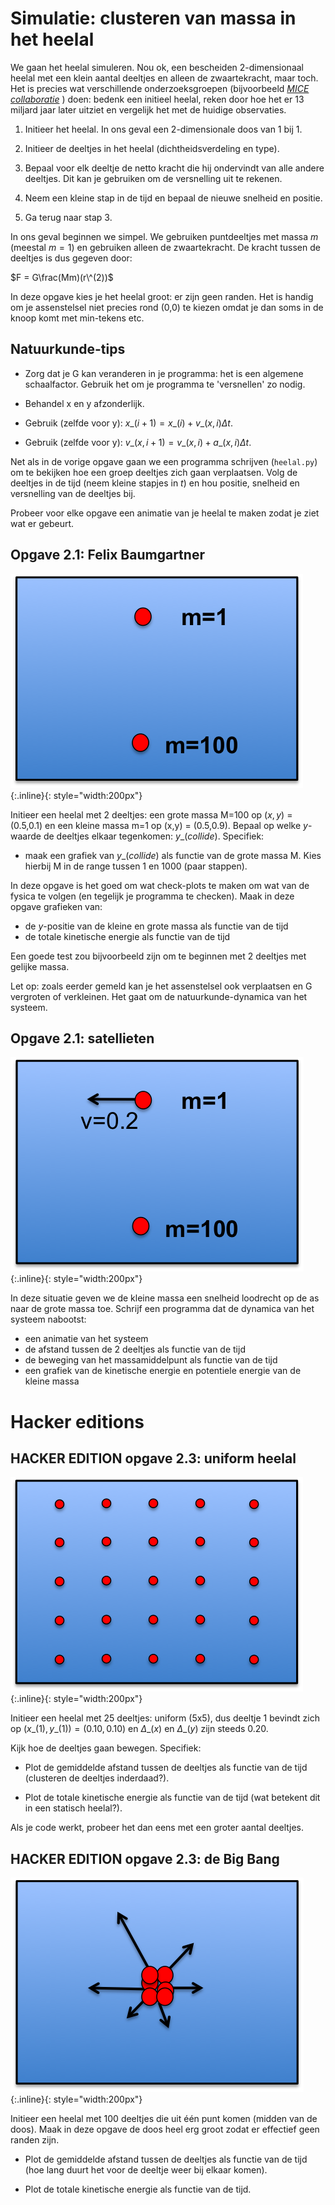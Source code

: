 # Simulatie: clusteren van massa in het heelal

We gaan het heelal simuleren. Nou ok, een bescheiden 2-dimensionaal heelal met
een klein aantal deeltjes en alleen de zwaartekracht, maar toch. Het is
precies wat verschillende onderzoeksgroepen (bijvoorbeeld [*MICE
collaboratie*](http://maia.ice.cat/mice/) ) doen: bedenk een initieel heelal,
reken door hoe het er 13 miljard jaar later uitziet en vergelijk het met de
huidige observaties.

1. Initieer het heelal. In ons geval een 2-dimensionale doos van 1 bij 1.

2. Initieer de deeltjes in het heelal (dichtheidsverdeling en type).

3. Bepaal voor elk deeltje de netto kracht die hij ondervindt van alle andere 
   deeltjes. Dit kan je gebruiken om de versnelling uit te rekenen.

4. Neem een kleine stap in de tijd en bepaal de nieuwe snelheid en positie.

5. Ga terug naar stap 3.

In ons geval beginnen we simpel. We gebruiken puntdeeltjes met massa $m$
(meestal $m=1$) en gebruiken alleen de zwaartekracht. De kracht tussen de
deeltjes is dus gegeven door:

$F = G\frac(Mm)(r\^(2))$ 

In deze opgave kies je het heelal groot: er zijn geen randen. Het is handig 
om je assenstelsel niet precies rond (0,0) te kiezen omdat je dan soms in de 
knoop komt met min-tekens etc.

## Natuurkunde-tips

* Zorg dat je G kan veranderen in je programma: het is een algemene
  schaalfactor. Gebruik het om je programma te 'versnellen' zo nodig.

* Behandel x en y afzonderlijk.

* Gebruik (zelfde voor y): $x\_(i+1) = x\_(i) + v\_(x,i)\Delta t$.

* Gebruik (zelfde voor y): $v\_(x,i+1) = v\_(x,i) + a\_(x,i)\Delta t$.

Net als in de vorige opgave gaan we een programma schrijven (`heelal.py`) om
te bekijken hoe een groep deeltjes zich gaan verplaatsen. Volg de deeltjes in
de tijd (neem kleine stapjes in $t$) en hou positie, snelheid en versnelling
van de deeltjes bij.

Probeer voor elke opgave een animatie van je heelal te maken zodat je ziet 
wat er gebeurt.

## Opgave 2.1: Felix Baumgartner

![HeelalBaumgartner](HeelalBaumgartner.png){:.inline}{: style="width:200px"}

Initieer een heelal met 2 deeltjes: een grote massa M=100 op ($x,y$) = (0.5,0.1) 
en een kleine massa m=1 op (x,y) = (0.5,0.9). Bepaal op welke $y$-waarde de 
deeltjes elkaar tegenkomen: $y\_(collide)$. Specifiek: 
* maak een grafiek van $y\_(collide)$ als functie van de grote massa M. 
Kies hierbij M in de range tussen 1 en 1000 (paar stappen). 

In deze opgave is het goed om wat check-plots te maken om wat van de fysica 
te volgen (en tegelijk je programma te checken). Maak in deze opgave grafieken 
van:

* de $y$-positie van de kleine en grote massa als functie van de tijd
* de totale kinetische energie als functie van de tijd

Een goede test zou bijvoorbeeld zijn om te beginnen met 2 deeltjes met gelijke massa.

Let op: zoals eerder gemeld kan je het assenstelsel ook verplaatsen en G vergroten 
of verkleinen. Het gaat om de natuurkunde-dynamica van het systeem.


## Opgave 2.1: satellieten

![HeelalMaan](HeelalMaan.png){:.inline}{: style="width:200px"}

In deze situatie geven we de kleine massa een snelheid loodrecht op de as naar 
de grote massa toe. Schrijf een programma dat de dynamica van het systeem nabootst:

* een animatie van het systeem
* de afstand tussen de 2 deeltjes als functie van de tijd
* de beweging van het massamiddelpunt als functie van de tijd
* een grafiek van de kinetische energie en potentiele energie van de kleine massa

# Hacker editions

## HACKER EDITION opgave 2.3: uniform heelal

![HeelalUniform](HeelalUniform.png){:.inline}{: style="width:200px"}

Initieer een heelal met 25 deeltjes: uniform (5x5), dus deeltje 1 bevindt 
zich op $(x\_(1),y\_(1)) = (0.10, 0.10)$ en $\Delta\_(x)$ en $\Delta\_(y)$ 
zijn steeds 0.20. 

Kijk hoe de deeltjes gaan bewegen. Specifiek:

* Plot de gemiddelde afstand tussen de deeltjes als functie van de tijd
  (clusteren de deeltjes inderdaad?).

* Plot de totale kinetische energie als functie van de tijd (wat betekent dit
  in een statisch heelal?).

Als je code werkt, probeer het dan eens met een groter aantal deeltjes.

## HACKER EDITION opgave 2.3: de Big Bang

![HeelalBigBang](HeelalBigBang.png){:.inline}{: style="width:200px"}

Initieer een heelal met 100 deeltjes die uit één punt komen (midden van de
doos). Maak in deze opgave de doos heel erg groot zodat er effectief geen
randen zijn.

* Plot de gemiddelde afstand tussen de deeltjes als functie van de tijd
  (hoe lang duurt het voor de deeltje weer bij elkaar komen).

* Plot de totale kinetische energie als functie van de tijd.
